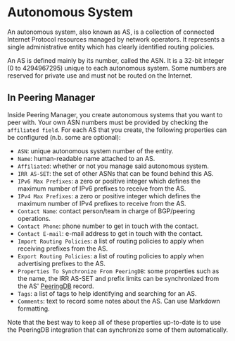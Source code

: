 # Autonomous System

An autonomous system, also known as AS, is a collection of connected Internet
Protocol resources managed by network operators. It represents a single
administrative entity which has clearly identified routing policies.

An AS is defined mainly by its number, called the ASN. It is a 32-bit integer
(0 to 4294967295) unique to each autonomous system. Some numbers are reserved
for private use and must not be routed on the Internet.

## In Peering Manager

Inside Peering Manager, you create autonomous systems that you want to peer
with. Your own ASN numbers must be provided by checking the `affiliated field`.
For each AS that you create, the following properties can be configured (n.b.
some are optional):

  * `ASN`: unique autonomous system number of the entity.
  * `Name`: human-readable name attached to an AS.
  * `Affiliated`: whether or not you manage said autonomous system.
  * `IRR AS-SET`: the set of other ASNs that can be found behind this AS.
  * `IPv6 Max Prefixes`: a zero or positive integer which defines the maximum
    number of IPv6 prefixes to receive from the AS.
  * `IPv4 Max Prefixes`: a zero or positive integer which defines the maximum
    number of IPv4 prefixes to receive from the AS.
  * `Contact Name`: contact person/team in charge of BGP/peering operations.
  * `Contact Phone`: phone number to get in touch with the contact.
  * `Contact E-mail`: e-mail address to get in touch with the contact.
  * `Import Routing Policies`: a list of routing policies to apply when
     receiving prefixes from the AS.
  * `Export Routing Policies`: a list of routing policies to apply when
     advertising prefixes to the AS.
  * `Properties To Synchronize From PeeringDB`: some properties such as the
    name, the IRR AS-SET and prefix limits can be synchronized from the
    AS' [PeeringDB](https://peeringdb.com/) record.
  * `Tags`: a list of tags to help identifying and searching for an AS.
  * `Comments`: text to record some notes about the AS. Can use Markdown
    formatting.

Note that the best way to keep all of these properties up-to-date is to use the
PeeringDB integration that can synchronize some of them automatically.
